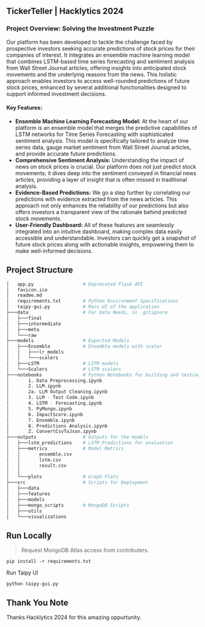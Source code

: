 ## TickerTeller | Hacklytics 2024

### **Project Overview: Solving the Investment Puzzle**

Our platform has been developed to tackle the challenge faced by prospective investors seeking accurate predictions of stock prices for their companies of interest. It integrates an ensemble machine learning model that combines LSTM-based time series forecasting and sentiment analysis from Wall Street Journal articles, offering insights into anticipated stock movements and the underlying reasons from the news. This holistic approach enables investors to access well-rounded predictions of future stock prices, enhanced by several additional functionalities designed to support informed investment decisions.

#### **Key Features:**
* **Ensemble Machine Learning Forecasting Model:** At the heart of our platform is an ensemble model that merges the predictive capabilities of LSTM networks for Time Series Forecasting with sophisticated sentiment analysis. This model is specifically tailored to analyze time series data, gauge market sentiment from Wall Street Journal articles, and provide accurate future predictions.
* **Comprehensive Sentiment Analysis:** Understanding the impact of news on stock prices is crucial. Our platform does not just predict stock movements; it dives deep into the sentiment conveyed in financial news articles, providing a layer of insight that is often missed in traditional analysis.
* **Evidence-Based Predictions:** We go a step further by correlating our predictions with evidence extracted from the news articles. This approach not only enhances the reliability of our predictions but also offers investors a transparent view of the rationale behind predicted stock movements.
* **User-Friendly Dashboard:** All of these features are seamlessly integrated into an intuitive dashboard, making complex data easily accessible and understandable. Investors can quickly get a snapshot of future stock prices along with actionable insights, empowering them to make well-informed decisions.

## Project Structure
```bash
│   app.py                  # Deprecated Flask API
│   favicon.ico
│   readme.md
│   requirements.txt        # Python Environment Specifications
│   taipy-gui.py            # Main UI of the application
├───data                    # For Data Needs, in .gitignore
│   ├───final
│   ├───intermediate
│   ├───meta
│   └───raw
├───models                  # Exported Models
│   ├───Ensemble            # Ensemble models with scaler
│   │   ├───lr_models
│   │   └───scalers
│   ├───LSTM                # LSTM models
│   └───Scalers             # LSTM scalers
├───notebooks               # Python Notebooks for building and testing
│       1. Data Preprocessing.ipynb
│       2. LLM.ipynb
│       2a. LLM Output Cleaning.ipynb
│       3. LLM - Test Code.ipynb
│       4. LSTM - Forecasting.ipynb
│       5. PyMongo.ipynb
│       6. ImpactScore.ipynb
│       7. Ensemble.ipynb
│       8. Predictions Analysis.ipynb
│       Z. ConvertCsvToJson.ipynb
├───outputs                 # Outputs for the models
│   ├───lstm_predictions    # LSTM Predictions for evaluation
│   ├───metrics             # Model Metrics
│   │       ensemble.csv
│   │       lstm.csv
│   │       result.csv
│   │
│   └───plots               # Graph Plots
├───src                     # Scripts for Deployment
│   ├───data
│   ├───features
│   ├───models
│   ├───mongo_scripts       # MongoDB Scripts
│   ├───utils
│   └───visualizations
```

## Run Locally
>Request MongoDB Atlas access from contributers.
```shell
pip install -r requirements.txt
```
Run Taipy UI
```shell
python taipy-gui.py
```

## Thank You Note
Thanks Hacklytics 2024 for this amazing oppurtunity.
